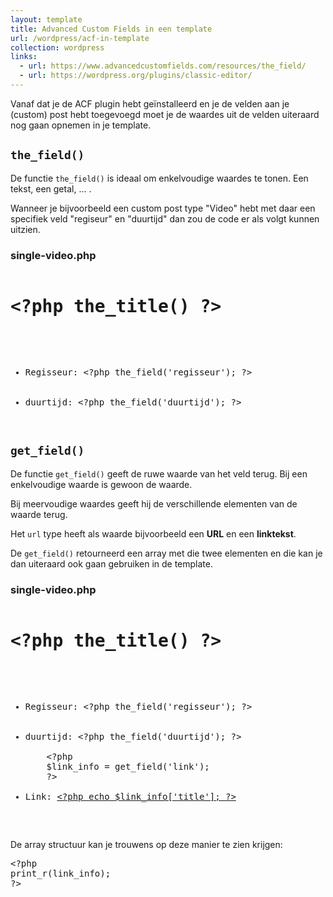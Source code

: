 ```yaml
---
layout: template
title: Advanced Custom Fields in een template
url: /wordpress/acf-in-template
collection: wordpress
links:
  - url: https://www.advancedcustomfields.com/resources/the_field/
  - url: https://wordpress.org/plugins/classic-editor/
---
```


Vanaf dat je de ACF plugin hebt geïnstalleerd en je de velden aan je (custom) post hebt toegevoegd moet je de waardes uit de velden uiteraard nog gaan opnemen in je template.

## <code>the_field()</code>

De functie <code>the_field()</code> is ideaal om enkelvoudige waardes te tonen. Een tekst, een getal, ... . 

Wanneer je bijvoorbeeld een custom post type "Video" hebt met daar een specifiek veld "regiseur" en "duurtijd" dan zou de code er als volgt kunnen uitzien.

### single-video.php
<pre>
<h1>&lt;?php the_title() ?&gt;</h1>
<ul>
    <li>Regisseur: &lt;?php the_field('regisseur'); ?&gt;</li>
    <li>duurtijd: &lt;?php the_field('duurtijd'); ?&gt;</li>
</pre>


## <code>get_field()</code>

De functie <code>get_field()</code> geeft de ruwe waarde van het veld terug. Bij een enkelvoudige waarde is gewoon de waarde.

Bij meervoudige waardes geeft hij de verschillende elementen van de waarde terug.

Het <code>url</code> type heeft als waarde bijvoorbeeld een <strong>URL</strong> en een <strong>linktekst</strong>.

De <code>get_field()</code> retourneerd een array met die twee elementen en die kan je dan uiteraard ook gaan gebruiken in de template.

### single-video.php

<pre>
<h1>&lt;?php the_title() ?&gt;</h1>
<ul>
    <li>Regisseur: &lt;?php the_field('regisseur'); ?&gt;</li>
    <li>duurtijd: &lt;?php the_field('duurtijd'); ?&gt;</li>
    &lt;?php 
    $link_info = get_field('link'); 
    ?&gt;
    <li>Link: <a href="&lt;?php echo $link_info['url']; ?&gt;">&lt;?php echo $link_info['title']; ?&gt;</a></li>
</ul>    
</pre>

De array structuur kan je trouwens op deze manier te zien krijgen:

<pre>
&lt;?php
print_r(link_info);
?&gt;
</pre>